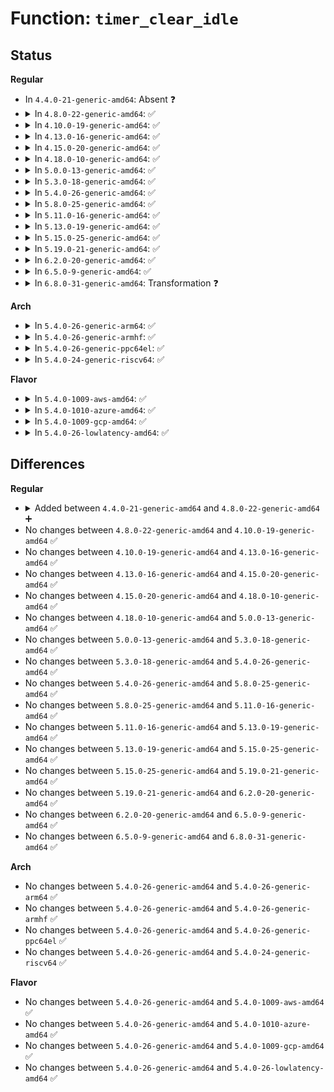 # Function: <code>timer_clear_idle</code>

## Status
<b>Regular</b>
<ul>
<li>
In <code>4.4.0-21-generic-amd64</code>: Absent ❓
</li>
<li>
<details>
<summary>In <code>4.8.0-22-generic-amd64</code>: ✅</summary>

```c
void timer_clear_idle()
```

```json
{
  "name": "timer_clear_idle",
  "collision_type": "Unique Global",
  "inline_type": "No",
  "funcs": [
    {
      "addr": 18446744071579850640,
      "name": "timer_clear_idle",
      "external": true,
      "loc": "kernel/time/timer.c:1542",
      "file": "kernel/time/timer.c",
      "inline": "seen, unknown",
      "caller_inline": [],
      "caller_func": [
        "kernel/time/tick-sched.c:tick_nohz_idle_exit",
        "kernel/time/tick-sched.c:__tick_nohz_idle_enter"
      ]
    }
  ],
  "symbols": [
    {
      "addr": 18446744071579850640,
      "name": "timer_clear_idle",
      "section": ".text",
      "bind": "STB_GLOBAL",
      "size": 30
    }
  ]
}
```
</details>
</li>
<li>
<details>
<summary>In <code>4.10.0-19-generic-amd64</code>: ✅</summary>

```c
void timer_clear_idle()
```

```json
{
  "name": "timer_clear_idle",
  "collision_type": "Unique Global",
  "inline_type": "No",
  "funcs": [
    {
      "addr": 18446744071579879408,
      "name": "timer_clear_idle",
      "external": true,
      "loc": "kernel/time/timer.c:1556",
      "file": "kernel/time/timer.c",
      "inline": "seen, unknown",
      "caller_inline": [],
      "caller_func": [
        "kernel/time/tick-sched.c:tick_nohz_idle_exit"
      ]
    }
  ],
  "symbols": [
    {
      "addr": 18446744071579879408,
      "name": "timer_clear_idle",
      "section": ".text",
      "bind": "STB_GLOBAL",
      "size": 30
    }
  ]
}
```
</details>
</li>
<li>
<details>
<summary>In <code>4.13.0-16-generic-amd64</code>: ✅</summary>

```c
void timer_clear_idle()
```

```json
{
  "name": "timer_clear_idle",
  "collision_type": "Unique Global",
  "inline_type": "No",
  "funcs": [
    {
      "addr": 18446744071579888704,
      "name": "timer_clear_idle",
      "external": true,
      "loc": "kernel/time/timer.c:1534",
      "file": "kernel/time/timer.c",
      "inline": "seen, unknown",
      "caller_inline": [],
      "caller_func": [
        "kernel/time/tick-sched.c:tick_nohz_idle_exit",
        "kernel/time/tick-sched.c:__tick_nohz_idle_enter"
      ]
    }
  ],
  "symbols": [
    {
      "addr": 18446744071579888704,
      "name": "timer_clear_idle",
      "section": ".text",
      "bind": "STB_GLOBAL",
      "size": 30
    }
  ]
}
```
</details>
</li>
<li>
<details>
<summary>In <code>4.15.0-20-generic-amd64</code>: ✅</summary>

```c
void timer_clear_idle()
```

```json
{
  "name": "timer_clear_idle",
  "collision_type": "Unique Global",
  "inline_type": "No",
  "funcs": [
    {
      "addr": 18446744071579932976,
      "name": "timer_clear_idle",
      "external": true,
      "loc": "kernel/time/timer.c:1569",
      "file": "kernel/time/timer.c",
      "inline": "seen, unknown",
      "caller_inline": [],
      "caller_func": [
        "kernel/time/tick-sched.c:tick_nohz_idle_exit",
        "kernel/time/tick-sched.c:__tick_nohz_idle_enter"
      ]
    }
  ],
  "symbols": [
    {
      "addr": 18446744071579932976,
      "name": "timer_clear_idle",
      "section": ".text",
      "bind": "STB_GLOBAL",
      "size": 30
    }
  ]
}
```
</details>
</li>
<li>
<details>
<summary>In <code>4.18.0-10-generic-amd64</code>: ✅</summary>

```c
void timer_clear_idle()
```

```json
{
  "name": "timer_clear_idle",
  "collision_type": "Unique Global",
  "inline_type": "No",
  "funcs": [
    {
      "addr": 18446744071579979600,
      "name": "timer_clear_idle",
      "external": true,
      "loc": "kernel/time/timer.c:1577",
      "file": "kernel/time/timer.c",
      "inline": "seen, unknown",
      "caller_inline": [],
      "caller_func": [
        "kernel/time/tick-sched.c:__tick_nohz_idle_restart_tick",
        "kernel/time/tick-sched.c:tick_nohz_idle_retain_tick",
        "kernel/time/tick-sched.c:tick_nohz_next_event"
      ]
    }
  ],
  "symbols": [
    {
      "addr": 18446744071579979600,
      "name": "timer_clear_idle",
      "section": ".text",
      "bind": "STB_GLOBAL",
      "size": 30
    }
  ]
}
```
</details>
</li>
<li>
<details>
<summary>In <code>5.0.0-13-generic-amd64</code>: ✅</summary>

```c
void timer_clear_idle()
```

```json
{
  "name": "timer_clear_idle",
  "collision_type": "Unique Global",
  "inline_type": "No",
  "funcs": [
    {
      "addr": 18446744071580026256,
      "name": "timer_clear_idle",
      "external": true,
      "loc": "kernel/time/timer.c:1576",
      "file": "kernel/time/timer.c",
      "inline": "seen, unknown",
      "caller_inline": [],
      "caller_func": [
        "kernel/time/tick-sched.c:__tick_nohz_idle_restart_tick",
        "kernel/time/tick-sched.c:tick_nohz_idle_retain_tick",
        "kernel/time/tick-sched.c:tick_nohz_next_event"
      ]
    }
  ],
  "symbols": [
    {
      "addr": 18446744071580026256,
      "name": "timer_clear_idle",
      "section": ".text",
      "bind": "STB_GLOBAL",
      "size": 30
    }
  ]
}
```
</details>
</li>
<li>
<details>
<summary>In <code>5.3.0-18-generic-amd64</code>: ✅</summary>

```c
void timer_clear_idle()
```

```json
{
  "name": "timer_clear_idle",
  "collision_type": "Unique Global",
  "inline_type": "No",
  "funcs": [
    {
      "addr": 18446744071580069504,
      "name": "timer_clear_idle",
      "external": true,
      "loc": "kernel/time/timer.c:1580",
      "file": "kernel/time/timer.c",
      "inline": "seen, unknown",
      "caller_inline": [],
      "caller_func": [
        "kernel/time/tick-sched.c:__tick_nohz_idle_restart_tick",
        "kernel/time/tick-sched.c:tick_nohz_idle_retain_tick",
        "kernel/time/tick-sched.c:tick_nohz_next_event"
      ]
    }
  ],
  "symbols": [
    {
      "addr": 18446744071580069504,
      "name": "timer_clear_idle",
      "section": ".text",
      "bind": "STB_GLOBAL",
      "size": 30
    }
  ]
}
```
</details>
</li>
<li>
<details>
<summary>In <code>5.4.0-26-generic-amd64</code>: ✅</summary>

```c
void timer_clear_idle()
```

```json
{
  "name": "timer_clear_idle",
  "collision_type": "Unique Global",
  "inline_type": "No",
  "funcs": [
    {
      "addr": 18446744071580118560,
      "name": "timer_clear_idle",
      "external": true,
      "loc": "kernel/time/timer.c:1665",
      "file": "kernel/time/timer.c",
      "inline": "seen, unknown",
      "caller_inline": [],
      "caller_func": [
        "kernel/time/tick-sched.c:__tick_nohz_idle_restart_tick",
        "kernel/time/tick-sched.c:tick_nohz_idle_retain_tick",
        "kernel/time/tick-sched.c:tick_nohz_next_event"
      ]
    }
  ],
  "symbols": [
    {
      "addr": 18446744071580118560,
      "name": "timer_clear_idle",
      "section": ".text",
      "bind": "STB_GLOBAL",
      "size": 30
    }
  ]
}
```
</details>
</li>
<li>
<details>
<summary>In <code>5.8.0-25-generic-amd64</code>: ✅</summary>

```c
void timer_clear_idle()
```

```json
{
  "name": "timer_clear_idle",
  "collision_type": "Unique Global",
  "inline_type": "No",
  "funcs": [
    {
      "addr": 18446744071580179088,
      "name": "timer_clear_idle",
      "external": true,
      "loc": "kernel/time/timer.c:1677",
      "file": "kernel/time/timer.c",
      "inline": "seen, unknown",
      "caller_inline": [],
      "caller_func": [
        "kernel/time/tick-sched.c:tick_nohz_idle_exit",
        "kernel/time/tick-sched.c:tick_nohz_idle_restart_tick",
        "kernel/time/tick-sched.c:tick_nohz_idle_retain_tick",
        "kernel/time/tick-sched.c:tick_nohz_next_event"
      ]
    }
  ],
  "symbols": [
    {
      "addr": 18446744071580179088,
      "name": "timer_clear_idle",
      "section": ".text",
      "bind": "STB_GLOBAL",
      "size": 30
    }
  ]
}
```
</details>
</li>
<li>
<details>
<summary>In <code>5.11.0-16-generic-amd64</code>: ✅</summary>

```c
void timer_clear_idle()
```

```json
{
  "name": "timer_clear_idle",
  "collision_type": "Unique Global",
  "inline_type": "No",
  "funcs": [
    {
      "addr": 18446744071580164240,
      "name": "timer_clear_idle",
      "external": true,
      "loc": "kernel/time/timer.c:1689",
      "file": "kernel/time/timer.c",
      "inline": "seen, unknown",
      "caller_inline": [],
      "caller_func": [
        "kernel/time/tick-sched.c:tick_nohz_idle_exit",
        "kernel/time/tick-sched.c:tick_nohz_idle_restart_tick",
        "kernel/time/tick-sched.c:tick_nohz_idle_retain_tick",
        "kernel/time/tick-sched.c:tick_nohz_next_event"
      ]
    }
  ],
  "symbols": [
    {
      "addr": 18446744071580164240,
      "name": "timer_clear_idle",
      "section": ".text",
      "bind": "STB_GLOBAL",
      "size": 30
    }
  ]
}
```
</details>
</li>
<li>
<details>
<summary>In <code>5.13.0-19-generic-amd64</code>: ✅</summary>

```c
void timer_clear_idle()
```

```json
{
  "name": "timer_clear_idle",
  "collision_type": "Unique Global",
  "inline_type": "No",
  "funcs": [
    {
      "addr": 18446744071580168832,
      "name": "timer_clear_idle",
      "external": true,
      "loc": "kernel/time/timer.c:1706",
      "file": "kernel/time/timer.c",
      "inline": "seen, unknown",
      "caller_inline": [],
      "caller_func": [
        "kernel/time/tick-sched.c:tick_nohz_idle_exit",
        "kernel/time/tick-sched.c:tick_nohz_idle_restart_tick",
        "kernel/time/tick-sched.c:tick_nohz_idle_retain_tick",
        "kernel/time/tick-sched.c:tick_nohz_next_event"
      ]
    }
  ],
  "symbols": [
    {
      "addr": 18446744071580168832,
      "name": "timer_clear_idle",
      "section": ".text",
      "bind": "STB_GLOBAL",
      "size": 30
    }
  ]
}
```
</details>
</li>
<li>
<details>
<summary>In <code>5.15.0-25-generic-amd64</code>: ✅</summary>

```c
void timer_clear_idle()
```

```json
{
  "name": "timer_clear_idle",
  "collision_type": "Unique Global",
  "inline_type": "No",
  "funcs": [
    {
      "addr": 18446744071580313600,
      "name": "timer_clear_idle",
      "external": true,
      "loc": "kernel/time/timer.c:1692",
      "file": "kernel/time/timer.c",
      "inline": "seen, unknown",
      "caller_inline": [],
      "caller_func": [
        "kernel/time/tick-sched.c:tick_nohz_idle_exit",
        "kernel/time/tick-sched.c:tick_nohz_idle_restart_tick",
        "kernel/time/tick-sched.c:tick_nohz_idle_retain_tick",
        "kernel/time/tick-sched.c:tick_nohz_next_event"
      ]
    }
  ],
  "symbols": [
    {
      "addr": 18446744071580313600,
      "name": "timer_clear_idle",
      "section": ".text",
      "bind": "STB_GLOBAL",
      "size": 30
    }
  ]
}
```
</details>
</li>
<li>
<details>
<summary>In <code>5.19.0-21-generic-amd64</code>: ✅</summary>

```c
void timer_clear_idle()
```

```json
{
  "name": "timer_clear_idle",
  "collision_type": "Unique Global",
  "inline_type": "No",
  "funcs": [
    {
      "addr": 18446744071580524272,
      "name": "timer_clear_idle",
      "external": true,
      "loc": "kernel/time/timer.c:1745",
      "file": "kernel/time/timer.c",
      "inline": "seen, unknown",
      "caller_inline": [],
      "caller_func": [
        "kernel/time/tick-sched.c:tick_nohz_idle_exit",
        "kernel/time/tick-sched.c:tick_nohz_idle_restart_tick",
        "kernel/time/tick-sched.c:tick_nohz_idle_retain_tick",
        "kernel/time/tick-sched.c:tick_nohz_next_event"
      ]
    }
  ],
  "symbols": [
    {
      "addr": 18446744071580524272,
      "name": "timer_clear_idle",
      "section": ".text",
      "bind": "STB_GLOBAL",
      "size": 36
    }
  ]
}
```
</details>
</li>
<li>
<details>
<summary>In <code>6.2.0-20-generic-amd64</code>: ✅</summary>

```c
void timer_clear_idle()
```

```json
{
  "name": "timer_clear_idle",
  "collision_type": "Unique Global",
  "inline_type": "No",
  "funcs": [
    {
      "addr": 18446744071580779984,
      "name": "timer_clear_idle",
      "external": true,
      "loc": "kernel/time/timer.c:1977",
      "file": "kernel/time/timer.c",
      "inline": "seen, unknown",
      "caller_inline": [],
      "caller_func": [
        "kernel/time/tick-sched.c:tick_nohz_idle_exit",
        "kernel/time/tick-sched.c:tick_nohz_idle_restart_tick",
        "kernel/time/tick-sched.c:tick_nohz_idle_retain_tick",
        "kernel/time/tick-sched.c:tick_nohz_next_event"
      ]
    }
  ],
  "symbols": [
    {
      "addr": 18446744071580779984,
      "name": "timer_clear_idle",
      "section": ".text",
      "bind": "STB_GLOBAL",
      "size": 36
    }
  ]
}
```
</details>
</li>
<li>
<details>
<summary>In <code>6.5.0-9-generic-amd64</code>: ✅</summary>

```c
void timer_clear_idle()
```

```json
{
  "name": "timer_clear_idle",
  "collision_type": "Unique Global",
  "inline_type": "No",
  "funcs": [
    {
      "addr": 18446744071580862976,
      "name": "timer_clear_idle",
      "external": true,
      "loc": "kernel/time/timer.c:1977",
      "file": "kernel/time/timer.c",
      "inline": "seen, unknown",
      "caller_inline": [],
      "caller_func": [
        "kernel/time/tick-sched.c:tick_nohz_idle_exit",
        "kernel/time/tick-sched.c:tick_nohz_idle_restart_tick",
        "kernel/time/tick-sched.c:tick_nohz_idle_retain_tick",
        "kernel/time/tick-sched.c:tick_nohz_next_event"
      ]
    }
  ],
  "symbols": [
    {
      "addr": 18446744071580862976,
      "name": "timer_clear_idle",
      "section": ".text",
      "bind": "STB_GLOBAL",
      "size": 36
    }
  ]
}
```
</details>
</li>
<li>
<details>
<summary>In <code>6.8.0-31-generic-amd64</code>: Transformation ❓</summary>

```c
void timer_clear_idle()
```

```json
{
  "name": "timer_clear_idle",
  "collision_type": "Unique Global",
  "inline_type": "No",
  "funcs": [
    {
      "addr": 0,
      "name": "timer_clear_idle",
      "external": true,
      "loc": "kernel/time/timer.c:1986",
      "file": "kernel/time/timer.c",
      "inline": "seen, unknown",
      "caller_inline": [],
      "caller_func": [
        "kernel/time/tick-sched.c:tick_nohz_idle_retain_tick",
        "kernel/time/tick-sched.c:tick_nohz_restart_sched_tick",
        "kernel/time/tick-sched.c:tick_nohz_next_event"
      ]
    }
  ],
  "symbols": [
    {
      "addr": 18446744071597412110,
      "name": "timer_clear_idle.cold",
      "section": ".text",
      "bind": "STB_LOCAL",
      "size": 21
    },
    {
      "addr": 18446744071580953328,
      "name": "timer_clear_idle",
      "section": ".text",
      "bind": "STB_GLOBAL",
      "size": 160
    }
  ]
}
```
</details>
</li>
</ul>
<b>Arch</b>
<ul>
<li>
<details>
<summary>In <code>5.4.0-26-generic-arm64</code>: ✅</summary>

```c
void timer_clear_idle()
```

```json
{
  "name": "timer_clear_idle",
  "collision_type": "Unique Global",
  "inline_type": "No",
  "funcs": [
    {
      "addr": 18446603336491335800,
      "name": "timer_clear_idle",
      "external": true,
      "loc": "kernel/time/timer.c:1665",
      "file": "kernel/time/timer.c",
      "inline": "seen, unknown",
      "caller_inline": [],
      "caller_func": [
        "kernel/time/tick-sched.c:__tick_nohz_idle_restart_tick",
        "kernel/time/tick-sched.c:tick_nohz_idle_retain_tick",
        "kernel/time/tick-sched.c:tick_nohz_next_event"
      ]
    }
  ],
  "symbols": [
    {
      "addr": 18446603336491335800,
      "name": "timer_clear_idle",
      "section": ".text",
      "bind": "STB_GLOBAL",
      "size": 44
    }
  ]
}
```
</details>
</li>
<li>
<details>
<summary>In <code>5.4.0-26-generic-armhf</code>: ✅</summary>

```c
void timer_clear_idle()
```

```json
{
  "name": "timer_clear_idle",
  "collision_type": "Unique Global",
  "inline_type": "No",
  "funcs": [
    {
      "addr": 3225328920,
      "name": "timer_clear_idle",
      "external": true,
      "loc": "kernel/time/timer.c:1665",
      "file": "kernel/time/timer.c",
      "inline": "seen, unknown",
      "caller_inline": [],
      "caller_func": [
        "kernel/time/tick-sched.c:__tick_nohz_idle_restart_tick",
        "kernel/time/tick-sched.c:tick_nohz_idle_retain_tick",
        "kernel/time/tick-sched.c:tick_nohz_next_event"
      ]
    }
  ],
  "symbols": [
    {
      "addr": 3225328920,
      "name": "timer_clear_idle",
      "section": ".text",
      "bind": "STB_GLOBAL",
      "size": 48
    }
  ]
}
```
</details>
</li>
<li>
<details>
<summary>In <code>5.4.0-26-generic-ppc64el</code>: ✅</summary>

```c
void timer_clear_idle()
```

```json
{
  "name": "timer_clear_idle",
  "collision_type": "Unique Global",
  "inline_type": "No",
  "funcs": [
    {
      "addr": 13835058055284264912,
      "name": "timer_clear_idle",
      "external": true,
      "loc": "kernel/time/timer.c:1665",
      "file": "kernel/time/timer.c",
      "inline": "seen, unknown",
      "caller_inline": [],
      "caller_func": [
        "kernel/time/tick-sched.c:__tick_nohz_idle_restart_tick",
        "kernel/time/tick-sched.c:tick_nohz_idle_retain_tick",
        "kernel/time/tick-sched.c:tick_nohz_next_event"
      ]
    }
  ],
  "symbols": [
    {
      "addr": 13835058055284264912,
      "name": "timer_clear_idle",
      "section": ".text",
      "bind": "STB_GLOBAL",
      "size": 44
    }
  ]
}
```
</details>
</li>
<li>
<details>
<summary>In <code>5.4.0-24-generic-riscv64</code>: ✅</summary>

```c
void timer_clear_idle()
```

```json
{
  "name": "timer_clear_idle",
  "collision_type": "Unique Global",
  "inline_type": "No",
  "funcs": [
    {
      "addr": 18446743936271834464,
      "name": "timer_clear_idle",
      "external": true,
      "loc": "kernel/time/timer.c:1665",
      "file": "kernel/time/timer.c",
      "inline": "seen, unknown",
      "caller_inline": [],
      "caller_func": [
        "kernel/time/tick-sched.c:__tick_nohz_idle_restart_tick",
        "kernel/time/tick-sched.c:tick_nohz_idle_retain_tick",
        "kernel/time/tick-sched.c:tick_nohz_next_event"
      ]
    }
  ],
  "symbols": [
    {
      "addr": 18446743936271834464,
      "name": "timer_clear_idle",
      "section": ".text",
      "bind": "STB_GLOBAL",
      "size": 60
    }
  ]
}
```
</details>
</li>
</ul>
<b>Flavor</b>
<ul>
<li>
<details>
<summary>In <code>5.4.0-1009-aws-amd64</code>: ✅</summary>

```c
void timer_clear_idle()
```

```json
{
  "name": "timer_clear_idle",
  "collision_type": "Unique Global",
  "inline_type": "No",
  "funcs": [
    {
      "addr": 18446744071580087760,
      "name": "timer_clear_idle",
      "external": true,
      "loc": "kernel/time/timer.c:1665",
      "file": "kernel/time/timer.c",
      "inline": "seen, unknown",
      "caller_inline": [],
      "caller_func": [
        "kernel/time/tick-sched.c:__tick_nohz_idle_restart_tick",
        "kernel/time/tick-sched.c:tick_nohz_idle_retain_tick",
        "kernel/time/tick-sched.c:tick_nohz_next_event"
      ]
    }
  ],
  "symbols": [
    {
      "addr": 18446744071580087760,
      "name": "timer_clear_idle",
      "section": ".text",
      "bind": "STB_GLOBAL",
      "size": 30
    }
  ]
}
```
</details>
</li>
<li>
<details>
<summary>In <code>5.4.0-1010-azure-amd64</code>: ✅</summary>

```c
void timer_clear_idle()
```

```json
{
  "name": "timer_clear_idle",
  "collision_type": "Unique Global",
  "inline_type": "No",
  "funcs": [
    {
      "addr": 18446744071580033104,
      "name": "timer_clear_idle",
      "external": true,
      "loc": "kernel/time/timer.c:1665",
      "file": "kernel/time/timer.c",
      "inline": "seen, unknown",
      "caller_inline": [],
      "caller_func": [
        "kernel/time/tick-sched.c:tick_nohz_idle_retain_tick",
        "kernel/time/tick-sched.c:tick_nohz_restart_sched_tick",
        "kernel/time/tick-sched.c:tick_nohz_next_event"
      ]
    }
  ],
  "symbols": [
    {
      "addr": 18446744071580033104,
      "name": "timer_clear_idle",
      "section": ".text",
      "bind": "STB_GLOBAL",
      "size": 30
    }
  ]
}
```
</details>
</li>
<li>
<details>
<summary>In <code>5.4.0-1009-gcp-amd64</code>: ✅</summary>

```c
void timer_clear_idle()
```

```json
{
  "name": "timer_clear_idle",
  "collision_type": "Unique Global",
  "inline_type": "No",
  "funcs": [
    {
      "addr": 18446744071580078832,
      "name": "timer_clear_idle",
      "external": true,
      "loc": "kernel/time/timer.c:1665",
      "file": "kernel/time/timer.c",
      "inline": "seen, unknown",
      "caller_inline": [],
      "caller_func": [
        "kernel/time/tick-sched.c:__tick_nohz_idle_restart_tick",
        "kernel/time/tick-sched.c:tick_nohz_idle_retain_tick",
        "kernel/time/tick-sched.c:tick_nohz_next_event"
      ]
    }
  ],
  "symbols": [
    {
      "addr": 18446744071580078832,
      "name": "timer_clear_idle",
      "section": ".text",
      "bind": "STB_GLOBAL",
      "size": 30
    }
  ]
}
```
</details>
</li>
<li>
<details>
<summary>In <code>5.4.0-26-lowlatency-amd64</code>: ✅</summary>

```c
void timer_clear_idle()
```

```json
{
  "name": "timer_clear_idle",
  "collision_type": "Unique Global",
  "inline_type": "No",
  "funcs": [
    {
      "addr": 18446744071580130304,
      "name": "timer_clear_idle",
      "external": true,
      "loc": "kernel/time/timer.c:1665",
      "file": "kernel/time/timer.c",
      "inline": "seen, unknown",
      "caller_inline": [],
      "caller_func": [
        "kernel/time/tick-sched.c:__tick_nohz_idle_restart_tick",
        "kernel/time/tick-sched.c:tick_nohz_idle_retain_tick",
        "kernel/time/tick-sched.c:tick_nohz_next_event"
      ]
    }
  ],
  "symbols": [
    {
      "addr": 18446744071580130304,
      "name": "timer_clear_idle",
      "section": ".text",
      "bind": "STB_GLOBAL",
      "size": 30
    }
  ]
}
```
</details>
</li>
</ul>

## Differences
<b>Regular</b>
<ul>
<li>
<details>
<summary>Added between <code>4.4.0-21-generic-amd64</code> and <code>4.8.0-22-generic-amd64</code> ➕</summary>

```c
void timer_clear_idle()
```
</details>
</li>
<li>
No changes between <code>4.8.0-22-generic-amd64</code> and <code>4.10.0-19-generic-amd64</code> ✅
</li>
<li>
No changes between <code>4.10.0-19-generic-amd64</code> and <code>4.13.0-16-generic-amd64</code> ✅
</li>
<li>
No changes between <code>4.13.0-16-generic-amd64</code> and <code>4.15.0-20-generic-amd64</code> ✅
</li>
<li>
No changes between <code>4.15.0-20-generic-amd64</code> and <code>4.18.0-10-generic-amd64</code> ✅
</li>
<li>
No changes between <code>4.18.0-10-generic-amd64</code> and <code>5.0.0-13-generic-amd64</code> ✅
</li>
<li>
No changes between <code>5.0.0-13-generic-amd64</code> and <code>5.3.0-18-generic-amd64</code> ✅
</li>
<li>
No changes between <code>5.3.0-18-generic-amd64</code> and <code>5.4.0-26-generic-amd64</code> ✅
</li>
<li>
No changes between <code>5.4.0-26-generic-amd64</code> and <code>5.8.0-25-generic-amd64</code> ✅
</li>
<li>
No changes between <code>5.8.0-25-generic-amd64</code> and <code>5.11.0-16-generic-amd64</code> ✅
</li>
<li>
No changes between <code>5.11.0-16-generic-amd64</code> and <code>5.13.0-19-generic-amd64</code> ✅
</li>
<li>
No changes between <code>5.13.0-19-generic-amd64</code> and <code>5.15.0-25-generic-amd64</code> ✅
</li>
<li>
No changes between <code>5.15.0-25-generic-amd64</code> and <code>5.19.0-21-generic-amd64</code> ✅
</li>
<li>
No changes between <code>5.19.0-21-generic-amd64</code> and <code>6.2.0-20-generic-amd64</code> ✅
</li>
<li>
No changes between <code>6.2.0-20-generic-amd64</code> and <code>6.5.0-9-generic-amd64</code> ✅
</li>
<li>
No changes between <code>6.5.0-9-generic-amd64</code> and <code>6.8.0-31-generic-amd64</code> ✅
</li>
</ul>
<b>Arch</b>
<ul>
<li>
No changes between <code>5.4.0-26-generic-amd64</code> and <code>5.4.0-26-generic-arm64</code> ✅
</li>
<li>
No changes between <code>5.4.0-26-generic-amd64</code> and <code>5.4.0-26-generic-armhf</code> ✅
</li>
<li>
No changes between <code>5.4.0-26-generic-amd64</code> and <code>5.4.0-26-generic-ppc64el</code> ✅
</li>
<li>
No changes between <code>5.4.0-26-generic-amd64</code> and <code>5.4.0-24-generic-riscv64</code> ✅
</li>
</ul>
<b>Flavor</b>
<ul>
<li>
No changes between <code>5.4.0-26-generic-amd64</code> and <code>5.4.0-1009-aws-amd64</code> ✅
</li>
<li>
No changes between <code>5.4.0-26-generic-amd64</code> and <code>5.4.0-1010-azure-amd64</code> ✅
</li>
<li>
No changes between <code>5.4.0-26-generic-amd64</code> and <code>5.4.0-1009-gcp-amd64</code> ✅
</li>
<li>
No changes between <code>5.4.0-26-generic-amd64</code> and <code>5.4.0-26-lowlatency-amd64</code> ✅
</li>
</ul>
